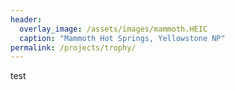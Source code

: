 ```yaml
---
header:
  overlay_image: /assets/images/mammoth.HEIC
  caption: "Mammoth Hot Springs, Yellowstone NP"
permalink: /projects/trophy/
---
```


test
